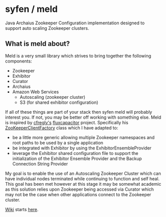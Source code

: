 syfen / meld
====

Java Archaius Zookeeper Configuration implementation designed to support auto scaling Zookeeper clusters.

## What is meld about?

Meld is a very small library which strives to bring together the following components:

- Zookeeper
- Exhibitor
- Curator
- Archaius
- Amazon Web Services
    - Autoscaling (zookeeper cluster)
    - S3 (for shared exhibitor configuration)

If all of these things are part of your stack then syfen meld will probably interest you. If not, you may be better off working with something else.
Meld is inspired by [cfregly's](https://github.com/cfregly) [fluxcapacitor](https://github.com/cfregly/fluxcapacitor) project. Specifically his [ZooKeeperClientFactory](https://github.com/cfregly/fluxcapacitor/blob/master/flux-core/src/main/java/com/fluxcapacitor/core/zookeeper/ZooKeeperClientFactory.java) class which I have adapted to:

- be a little more generic allowing multiple Zookeeper namespaces and root paths to be used by a single application
- be integrated with Exhibitor by using the ExhibitorEnsembleProvider
- leverage the Exhibitor shared configuration file to support the initialization of the Exhibitor Ensemble Provider and the Backup Connection String Provider

My goal is to enable the use of an Autoscaling Zookeeper Cluster which can have individual nodes terminated while continuing to function and self heal. This goal has been met however at this stage it may be somewhat academic as this solution relies upon Zookeeper being accessed via Curator which may not be the case when other applications connect to the Zookeeper cluster.

[Wiki](https://github.com/syfen/meld/wiki) starts [here](https://github.com/syfen/meld/wiki).


